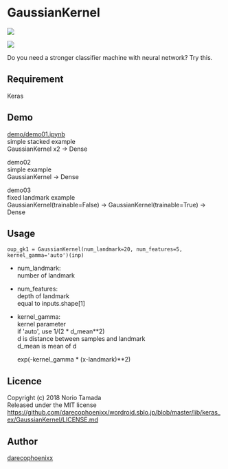 GaussianKernel
====
![](http://yunopon.sakura.ne.jp/sblo_files/wordroid/image/demo01_01.png)

![](http://yunopon.sakura.ne.jp/sblo_files/wordroid/image/demo01_02-a3333.png)

Do you need a stronger classifier machine with neural network? Try this.

## Requirement
Keras

## Demo
[demo/demo01.ipynb](demo/demo01.ipynb)  
simple stacked example  
GaussianKernel x2 -> Dense

demo02  
simple example  
GaussianKernel -> Dense

demo03  
fixed landmark example  
GaussianKernel(trainable=False) -> GaussianKernel(trainable=True) -> Dense

## Usage
    oup_gk1 = GaussianKernel(num_landmark=20, num_features=5, kernel_gamma='auto')(inp)

* num_landmark:  
number of landmark
* num_features:  
depth of landmark  
equal to inputs.shape\[1]  
* kernel_gamma:  
kernel parameter  
if 'auto', use 1/(2 * d_mean**2)  
d is distance between samples and landmark  
d_mean is mean of d  

    exp(-kernel_gamma * (x-landmark)**2)

## Licence
Copyright (c) 2018 Norio Tamada  
Released under the MIT license  
https://github.com/darecophoenixx/wordroid.sblo.jp/blob/master/lib/keras_ex/GaussianKernel/LICENSE.md


## Author
[darecophoenixx](https://github.com/darecophoenixx)
